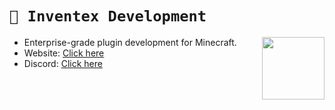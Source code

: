 # `📜 Inventex Development`

<img
  align="right"
  width="100"
  height="100"
  src="https://i.imgur.com/nYqDX3h.png"
img/>

- Enterprise-grade plugin development for Minecraft.
- Website: [Click here](https://inventex.dev/)
- Discord: [Click here](dc.inventex.dev)
